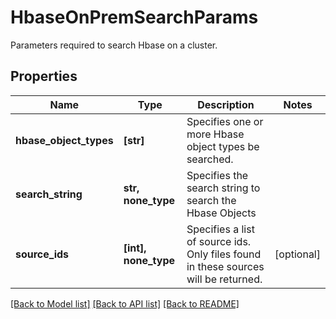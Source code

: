 # HbaseOnPremSearchParams

Parameters required to search Hbase on a cluster.

## Properties
Name | Type | Description | Notes
------------ | ------------- | ------------- | -------------
**hbase_object_types** | **[str]** | Specifies one or more Hbase object types be searched. | 
**search_string** | **str, none_type** | Specifies the search string to search the Hbase Objects | 
**source_ids** | **[int], none_type** | Specifies a list of source ids. Only files found in these sources will be returned. | [optional] 

[[Back to Model list]](../README.md#documentation-for-models) [[Back to API list]](../README.md#documentation-for-api-endpoints) [[Back to README]](../README.md)


